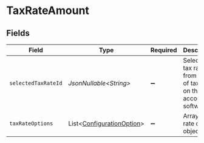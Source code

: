 # TaxRateAmount


## Fields

| Field                                                                        | Type                                                                         | Required                                                                     | Description                                                                  |
| ---------------------------------------------------------------------------- | ---------------------------------------------------------------------------- | ---------------------------------------------------------------------------- | ---------------------------------------------------------------------------- |
| `selectedTaxRateId`                                                          | *JsonNullable\<String>*                                                      | :heavy_minus_sign:                                                           | Selected tax rate id from the list of tax rates on the accounting software.  |
| `taxRateOptions`                                                             | List\<[ConfigurationOption](../../models/components/ConfigurationOption.md)> | :heavy_minus_sign:                                                           | Array of tax rate options object.                                            |